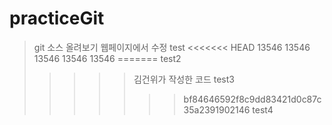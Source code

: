 # practiceGit

 > git 소스 올려보기
 > 웹페이지에서 수정
 > test
<<<<<<< HEAD
13546
13546
13546
13546
13546
=======
 > test2
 >>>>> 김건위가 작성한 코드
 > test3 
>>>>>>> bf84646592f8c9dd83421d0c87c35a2391902146
 > test4
